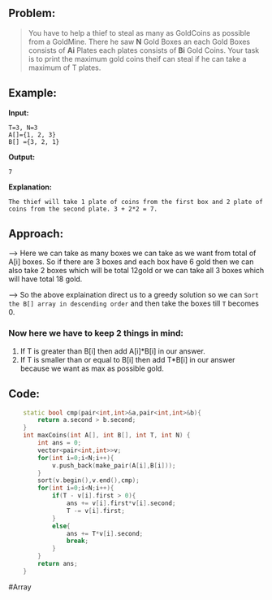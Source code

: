 ## Problem:

>You have to help a thief to steal as many as GoldCoins as possible from a GoldMine. There he saw **N** Gold Boxes an each Gold Boxes consists of **Ai** Plates each plates consists of **Bi** Gold Coins. Your task is to print the maximum gold coins theif can steal if he can take a maximum of T plates.

## Example:

**Input:**
```
T=3, N=3 
A[]={1, 2, 3}
B[] ={3, 2, 1}
```
**Output:**
```
7
```
**Explanation:**
```
The thief will take 1 plate of coins from the first box and 2 plate of coins from the second plate. 3 + 2*2 = 7.
```

## Approach:

--> Here we can take as many boxes we can take as we want from total of A[i] boxes. So if there are 3 boxes and each box have 6 gold then we can also take 2 boxes which will be total 12gold or we can take all 3 boxes which will have total 18 gold.

--> So the above explaination direct us to a greedy solution so we can `Sort the B[] array in descending order` and then take the boxes till `T` becomes 0.

### Now here we have to keep 2 things in mind:

1. If T is greater than B[i] then add A[i]*B[i] in our answer.
2. If T is smaller than or equal to B[i] then add T*B[i] in our answer because we want as max as possible gold.

## Code:

```cpp
	static bool cmp(pair<int,int>&a,pair<int,int>&b){
      	return a.second > b.second;
  	}
    int maxCoins(int A[], int B[], int T, int N) {
        int ans = 0;
        vector<pair<int,int>>v;
        for(int i=0;i<N;i++){
            v.push_back(make_pair(A[i],B[i]));
        }
        sort(v.begin(),v.end(),cmp);
        for(int i=0;i<N;i++){
            if(T - v[i].first > 0){
                ans += v[i].first*v[i].second;
                T -= v[i].first;
            }
            else{
                ans += T*v[i].second;
                break;
            }
        }
        return ans;
    }
```

#Array 
